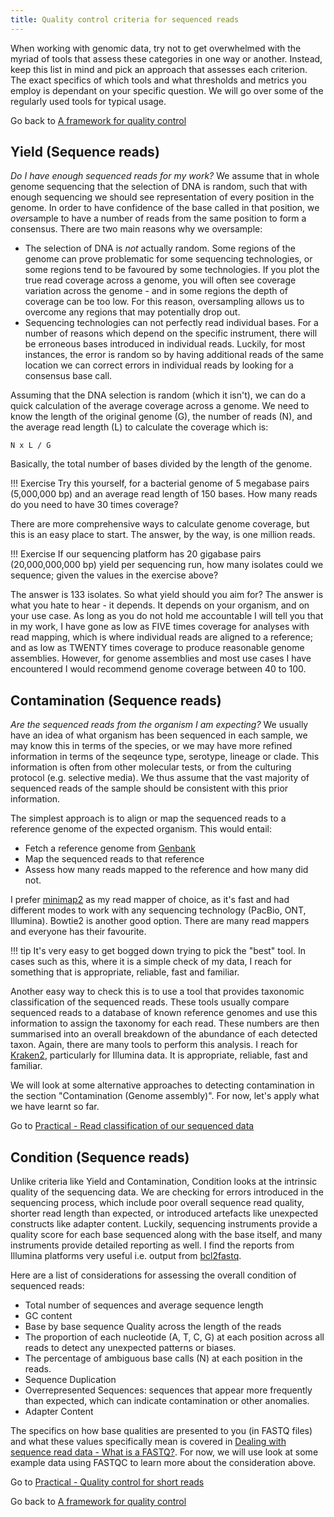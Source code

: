 ```yaml
---
title: Quality control criteria for sequenced reads
---
```

When working with genomic data, try not to get overwhelmed with the myriad of tools that assess these categories in one way or another. Instead, keep this list in mind and pick an approach that assesses each criterion. The exact specifics of which tools and what thresholds and metrics you employ is dependant on your specific question. We will go over some of the regularly used tools for typical usage. 

Go back to [A framework for quality control](01-qc-framework.md)

## Yield (Sequence reads)
*Do I have enough sequenced reads for my work?* We assume that in whole genome sequencing that the selection of DNA is random, such that with enough sequencing we should see representation of every position in the genome. In order to have confidence of the base called in that position, we *over*sample to have a number of reads from the same position to form a consensus. There are two main reasons why we oversample:

* The selection of DNA is *not* actually random. Some regions of the genome can prove problematic for some sequencing technologies, or some regions tend to be favoured by some technologies. If you plot the true read coverage across a genome, you will often see coverage variation across the genome - and in some regions the depth of coverage can be too low. For this reason, oversampling allows us to overcome any regions that may potentially drop out. 
* Sequencing technologies can not perfectly read individual bases. For a number of reasons which depend on the specific instrument, there will be erroneous bases introduced in individual reads. Luckily, for most instances, the error is random so by having additional reads of the same location we can correct errors in individual reads by looking for a consensus base call. 

Assuming that the DNA selection is random (which it isn't), we can do a quick calculation of the average coverage across a genome. We need to know the length of the original genome (G), the number of reads (N), and the average read length (L) to calculate the coverage which is: 

```
N x L / G 
```

Basically, the total number of bases divided by the length of the genome.

!!! Exercise
    Try this yourself, for a bacterial genome of 5 megabase pairs (5,000,000 bp) and an average read length of 150 bases. How many reads do you need to have 30 times coverage?

There are more comprehensive ways to calculate genome coverage, but this is an easy place to start. The answer, by the way, is one million reads. 

!!! Exercise
    If our sequencing platform has 20 gigabase pairs (20,000,000,000 bp) yield per sequencing run, how many isolates could we sequence; given the values in the exercise above? 

The answer is 133 isolates. So what yield should you aim for? The answer is what you hate to hear - it depends. It depends on your organism, and on your use case. As long as you do not hold me accountable I will tell you that in my work, I have gone as low as FIVE times coverage for analyses with read mapping, which is where individual reads are aligned to a reference; and as low as TWENTY times coverage to produce reasonable genome assemblies. However, for genome assemblies and most use cases I have encountered I would recommend genome coverage between 40 to 100. 

## Contamination (Sequence reads)

*Are the sequenced reads from the organism I am expecting?* We usually have an idea of what organism has been sequenced in each sample, we may know this in terms of the species, or we may have more refined information in terms of the seqeunce type, serotype, lineage or clade. This information is often from other molecular tests, or from the culturing protocol (e.g. selective media). We thus assume that the vast majority of sequenced reads of the sample should be consistent with this prior information. 

The simplest approach is to align or map the sequenced reads to a reference genome of the expected organism. This would entail:

* Fetch a reference genome from [Genbank](https://www.ncbi.nlm.nih.gov/genbank/)
* Map the sequenced reads to that reference
* Assess how many reads mapped to the reference and how many did not. 

I prefer [minimap2](https://github.com/lh3/minimap2) as my read mapper of choice, as it's fast and had different modes to work with any sequencing technology (PacBio, ONT, Illumina). Bowtie2 is another good option. There are many read mappers and everyone has their favourite. 

!!! tip 
    It's very easy to get bogged down trying to pick the "best" tool. In cases such as this, where it is a simple check of my data, I reach for something that is appropriate, reliable, fast and familiar. 

Another easy way to check this is to use a tool that provides taxonomic classification of the sequenced reads. These tools usually compare sequenced reads to a database of known reference genomes and use this information to assign the taxonomy for each read. These numbers are then summarised into an overall breakdown of the abundance of each detected taxon. Again, there are many tools to perform this analysis. I reach for [Kraken2](https://ccb.jhu.edu/software/kraken2/), particularly for Illumina data. It is appropriate, reliable, fast and familiar. 

We will look at some alternative approaches to detecting contamination in the section "Contamination (Genome assembly)". For now, let's apply what we have learnt so far. 

Go to [Practical - Read classification of our sequenced data](10-read-classification.md)

## Condition (Sequence reads)

Unlike criteria like Yield and Contamination, Condition looks at the intrinsic quality of the sequencing data. We are checking for errors introduced in the sequencing process, which include poor overall sequence read quality, shorter read length than expected, or introduced artefacts like unexpected constructs like adapter content. Luckily, sequencing instruments provide a quality score for each base sequenced along with the base itself, and many instruments provide detailed reporting as well. I find the reports from Illumina platforms very useful i.e. output from [bcl2fastq](https://support.illumina.com/content/dam/illumina-support/documents/documentation/software_documentation/bcl2fastq/bcl2fastq_letterbooklet_15038058brpmi.pdf). 

Here are a list of considerations for assessing the overall condition of sequenced reads: 

* Total number of sequences and average sequence length
* GC content
* Base by base sequence Quality across the length of the reads 
* The proportion of each nucleotide (A, T, C, G) at each position across all reads to detect any unexpected patterns or biases.
* The percentage of ambiguous base calls (N) at each position in the reads.
* Sequence Duplication
* Overrepresented Sequences: sequences that appear more frequently than expected, which can indicate contamination or other anomalies.
* Adapter Content

The specifics on how base qualities are presented to you (in FASTQ files) and what these values specifically mean is covered in [Dealing with sequence read data - What is a FASTQ?](/concepts/fastq-in-detail). For now, we will use look at some example data using FASTQC to learn more about the consideration above. 

Go to [Practical - Quality control for short reads](20-short-read-qc.md)

Go back to [A framework for quality control](01-qc-framework.md)
